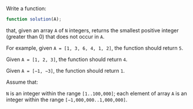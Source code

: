 Write a function:
```javascript
function solution(A);
```
that, given an array `A` of `N` integers, returns the smallest positive integer (greater than 0) that does not occur in `A`.

For example, given `A = [1, 3, 6, 4, 1, 2]`, the function should return `5`.

Given `A = [1, 2, 3]`, the function should return `4`.

Given `A = [−1, −3]`, the function should return `1`.

Assume that:

`N` is an integer within the range `[1..100,000]`;
each element of array `A` is an integer within the range `[−1,000,000..1,000,000]`.
